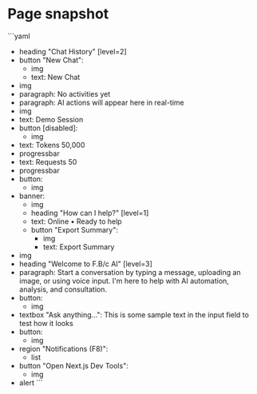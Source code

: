 # Page snapshot

\`\`\`yaml
- heading "Chat History" [level=2]
- button "New Chat":
  - img
  - text: New Chat
- img
- paragraph: No activities yet
- paragraph: AI actions will appear here in real-time
- img
- text: Demo Session
- button [disabled]:
  - img
- text: Tokens 50,000
- progressbar
- text: Requests 50
- progressbar
- button:
  - img
- banner:
  - img
  - heading "How can I help?" [level=1]
  - text: Online • Ready to help
  - button "Export Summary":
    - img
    - text: Export Summary
- img
- heading "Welcome to F.B/c AI" [level=3]
- paragraph: Start a conversation by typing a message, uploading an image, or using voice input. I'm here to help with AI automation, analysis, and consultation.
- button:
  - img
- textbox "Ask anything...": This is some sample text in the input field to test how it looks
- button:
  - img
- region "Notifications (F8)":
  - list
- button "Open Next.js Dev Tools":
  - img
- alert
\`\`\`
